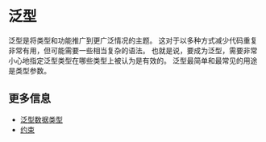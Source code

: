 # 泛型

泛型是将类型和功能推广到更广泛情况的主题。
这对于以多种方式减少代码重复非常有用，但可能需要一些相当复杂的语法。
也就是说，要成为泛型，需要非常小心地指定泛型类型在哪些类型上被认为是有效的。
泛型最简单和最常见的用途是类型参数。

## 更多信息

- [泛型数据类型](https://doc.rust-lang.org/book/ch10-01-syntax.html)
- [约束](https://doc.rust-lang.org/rust-by-example/generics/bounds.html)